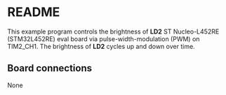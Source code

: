 # README

This example program controls the brightness of **LD2**
ST Nucleo-L452RE (STM32L452RE) eval board via pulse-width-modulation
(PWM) on TIM2_CH1.  The brightness of **LD2** cycles
up and down over time.

## Board connections

None
